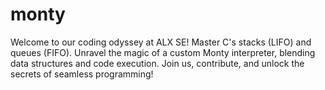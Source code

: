 # monty
 Welcome to our coding odyssey at ALX SE! Master C's stacks (LIFO) and queues (FIFO). Unravel the magic of a custom Monty interpreter, blending data structures and code execution. Join us, contribute, and unlock the secrets of seamless programming!
